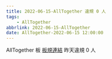 ```yaml
---
title: 2022-06-15-AllTogether 違規 0 人
tags:
    - AllTogether
abbrlink: 2022-06-15-AllTogether
date: AllTogether-2022-06-15 12:00:00
---
```

AllTogether 板 [板規連結](https://www.ptt.cc/bbs/AllTogether/M.1643211430.A.5FB.html)
昨天違規 0 人
